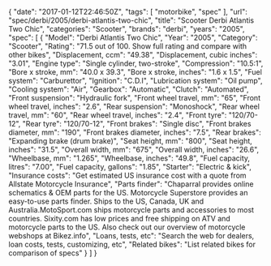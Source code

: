 {
    "date": "2017-01-12T22:46:50Z",
    "tags": [
        "motorbike",
        "spec"
    ],
    "url": "spec\/derbi\/2005\/derbi-atlantis-two-chic",
    "title": "Scooter Derbi Atlantis Two Chic",
    "categories": "Scooter",
    "brands": "derbi",
    "years": "2005",
    "spec": [
        {
            "Model": "Derbi Atlantis Two Chic",
            "Year": "2005",
            "Category": "Scooter",
            "Rating": "71.5 out of 100. Show full rating and compare with other bikes",
            "Displacement, ccm": "49.38",
            "Displacement, cubic inches": "3.01",
            "Engine type": "Single cylinder, two-stroke",
            "Compression": "10.5:1",
            "Bore x stroke, mm": "40.0 x 39.3",
            "Bore x stroke, inches": "1.6 x 1.5",
            "Fuel system": "Carburettor",
            "Ignition": "C.D.I",
            "Lubrication system": "Oil pump",
            "Cooling system": "Air",
            "Gearbox": "Automatic",
            "Clutch": "Automated",
            "Front suspension": "Hydraulic fork",
            "Front wheel travel, mm": "65",
            "Front wheel travel, inches": "2.6",
            "Rear suspension": "Monoshock",
            "Rear wheel travel, mm": "60",
            "Rear wheel travel, inches": "2.4",
            "Front tyre": "120\/70-12",
            "Rear tyre": "120\/70-12",
            "Front brakes": "Single disc",
            "Front brakes diameter, mm": "190",
            "Front brakes diameter, inches": "7.5",
            "Rear brakes": "Expanding brake (drum brake)",
            "Seat height, mm": "800",
            "Seat height, inches": "31.5",
            "Overall width, mm": "675",
            "Overall width, inches": "26.6",
            "Wheelbase, mm": "1.265",
            "Wheelbase, inches": "49.8",
            "Fuel capacity, litres": "7.00",
            "Fuel capacity, gallons": "1.85",
            "Starter": "Electric & kick",
            "Insurance costs": "Get estimated US insurance cost with a quote from Allstate Motorcycle Insurance",
            "Parts finder": "Chaparral provides online schematics & OEM parts for the US.   Motorcycle Superstore provides an easy-to-use parts finder. Ships to the US, Canada, UK and Australia.MotoSport.com ships motorcycle parts and accessories to most countries.    Sixity.com has low prices and free shipping on ATV and motorcycle parts to the US. Also check out our overview of motorcycle webshops at Bikez.info",
            "Loans, tests, etc": "Search the web for dealers, loan costs, tests, customizing, etc",
            "Related bikes": "List related bikes for comparison of specs"
        }
    ]
}